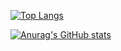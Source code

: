 [![Top Langs](https://github-readme-stats.vercel.app/api/top-langs/?username=sunadarake&layout=compact&theme=onedark)](https://github.com/anuraghazra/github-readme-stats)

[![Anurag's GitHub stats](https://github-readme-stats.vercel.app/api?username=sunadarake&theme=onedark&show_icons=true)](https://github.com/anuraghazra/github-readme-stats)

